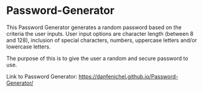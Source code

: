 # Password-Generator
This Password Generator generates a random password based on the criteria the user inputs. User input options are character length (between 8 and 128), inclusion of special characters, numbers, uppercase letters and/or lowercase letters.

The purpose of this is to give the user a random and secure password to use.

Link to Password Generator: https://danfenichel.github.io/Password-Generator/

